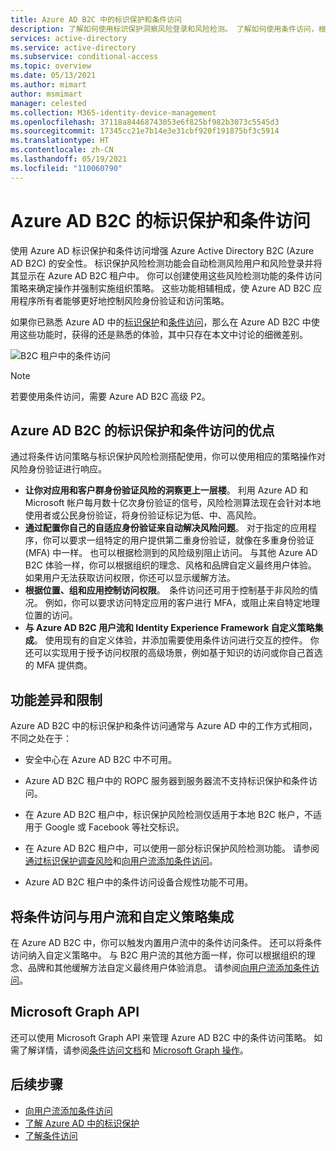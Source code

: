 ```yaml
---
title: Azure AD B2C 中的标识保护和条件访问
description: 了解如何使用标识保护洞察风险登录和风险检测。 了解如何使用条件访问，根据 Azure AD B2C 租户中的风险事件强制实施组织策略。
services: active-directory
ms.service: active-directory
ms.subservice: conditional-access
ms.topic: overview
ms.date: 05/13/2021
ms.author: mimart
author: msmimart
manager: celested
ms.collection: M365-identity-device-management
ms.openlocfilehash: 37118a84468743053e6f825bf982b3073c5545d3
ms.sourcegitcommit: 17345cc21e7b14e3e31cbf920f191875bf3c5914
ms.translationtype: HT
ms.contentlocale: zh-CN
ms.lasthandoff: 05/19/2021
ms.locfileid: "110060790"
---
```

# <a name="identity-protection-and-conditional-access-for-azure-ad-b2c"></a>Azure AD B2C 的标识保护和条件访问

使用 Azure AD 标识保护和条件访问增强 Azure Active Directory B2C (Azure AD B2C) 的安全性。 标识保护风险检测功能会自动检测风险用户和风险登录并将其显示在 Azure AD B2C 租户中。 你可以创建使用这些风险检测功能的条件访问策略来确定操作并强制实施组织策略。 这些功能相辅相成，使 Azure AD B2C 应用程序所有者能够更好地控制风险身份验证和访问策略。
  
如果你已熟悉 Azure AD 中的[标识保护](../active-directory/identity-protection/overview-identity-protection.md)和[条件访问](../active-directory/conditional-access/overview.md)，那么在 Azure AD B2C 中使用这些功能时，获得的还是熟悉的体验，其中只存在本文中讨论的细微差别。

![B2C 租户中的条件访问](media/conditional-access-identity-protection-overview/conditional-access-b2c.png)

> [!NOTE]
> 若要使用条件访问，需要 Azure AD B2C 高级 P2。

## <a name="benefits-of-identity-protection-and-conditional-access-for-azure-ad-b2c"></a>Azure AD B2C 的标识保护和条件访问的优点  

通过将条件访问策略与标识保护风险检测搭配使用，你可以使用相应的策略操作对风险身份验证进行响应。

- **让你对应用和客户群身份验证风险的洞察更上一层楼**。 利用 Azure AD 和 Microsoft 帐户每月数十亿次身份验证的信号，风险检测算法现在会针对本地使用者或公民身份验证，将身份验证标记为低、中、高风险。
- **通过配置你自己的自适应身份验证来自动解决风险问题**。 对于指定的应用程序，你可以要求一组特定的用户提供第二重身份验证，就像在多重身份验证 (MFA) 中一样。 也可以根据检测到的风险级别阻止访问。 与其他 Azure AD B2C 体验一样，你可以根据组织的理念、风格和品牌自定义最终用户体验。 如果用户无法获取访问权限，你还可以显示缓解方法。
- **根据位置、组和应用控制访问权限**。  条件访问还可用于控制基于非风险的情况。 例如，你可以要求访问特定应用的客户进行 MFA，或阻止来自特定地理位置的访问。
- **与 Azure AD B2C 用户流和 Identity Experience Framework 自定义策略集成**。 使用现有的自定义体验，并添加需要使用条件访问进行交互的控件。 你还可以实现用于授予访问权限的高级场景，例如基于知识的访问或你自己首选的 MFA 提供商。

## <a name="feature-differences-and-limitations"></a>功能差异和限制

Azure AD B2C 中的标识保护和条件访问通常与 Azure AD 中的工作方式相同，不同之处在于：

- 安全中心在 Azure AD B2C 中不可用。

- Azure AD B2C 租户中的 ROPC 服务器到服务器流不支持标识保护和条件访问。

- 在 Azure AD B2C 租户中，标识保护风险检测仅适用于本地 B2C 帐户，不适用于 Google 或 Facebook 等社交标识。

- 在 Azure AD B2C 租户中，可以使用一部分标识保护风险检测功能。 请参阅[通过标识保护调查风险](identity-protection-investigate-risk.md)和[向用户流添加条件访问](conditional-access-user-flow.md)。

- Azure AD B2C 租户中的条件访问设备合规性功能不可用。


## <a name="integrate-conditional-access-with-user-flows-and-custom-policies"></a>将条件访问与用户流和自定义策略集成

在 Azure AD B2C 中，你可以触发内置用户流中的条件访问条件。 还可以将条件访问纳入自定义策略中。 与 B2C 用户流的其他方面一样，你可以根据组织的理念、品牌和其他缓解方法自定义最终用户体验消息。 请参阅[向用户流添加条件访问](conditional-access-user-flow.md)。

## <a name="microsoft-graph-api"></a>Microsoft Graph API

还可以使用 Microsoft Graph API 来管理 Azure AD B2C 中的条件访问策略。 如需了解详情，请参阅[条件访问文档](../active-directory/conditional-access/overview.md)和 [Microsoft Graph 操作](microsoft-graph-operations.md#conditional-access)。

## <a name="next-steps"></a>后续步骤

- [向用户流添加条件访问](conditional-access-user-flow.md)
- [了解 Azure AD 中的标识保护](../active-directory/identity-protection/overview-identity-protection.md)
- [了解条件访问](../active-directory/conditional-access/overview.md)